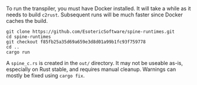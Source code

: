 To run the transpiler, you must have Docker installed. It will take a while as it needs to build `c2rust`. Subsequent runs will be much faster since Docker caches the build.

```
git clone https://github.com/EsotericSoftware/spine-runtimes.git
cd spine-runtimes
git checkout f85fb25a35d69a659e3d8d01a99b1fc93f759778
cd ..
cargo run
```

A `spine_c.rs` is created in the `out/` directory. It may not be useable as-is, especially on Rust stable, and requires manual cleanup. Warnings can mostly be fixed using `cargo fix`.
